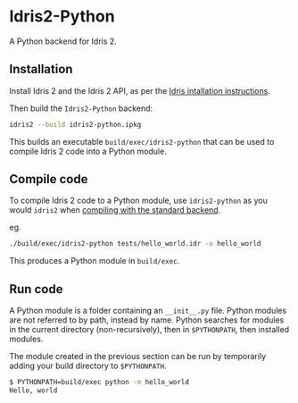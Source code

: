 # Idris2-Python

A Python backend for Idris 2.

## Installation

Install Idris 2 and the Idris 2 API, as per the [Idris intallation instructions](https://github.com/idris-lang/Idris2/blob/master/INSTALL.md).

Then build the `Idris2-Python` backend:
```bash
idris2 --build idris2-python.ipkg
```
This builds an executable `build/exec/idris2-python` that can be used to compile Idris 2 code into a Python module.

## Compile code

To compile Idris 2 code to a Python module, use `idris2-python` as you would `idris2` when [compiling with the standard backend](https://idris2.readthedocs.io/en/latest/backends/index.html).

eg.
```bash
./build/exec/idris2-python tests/hello_world.idr -o hello_world
```

This produces a Python module in `build/exec`.

## Run code

A Python module is a folder containing an `__init__.py` file.
Python modules are not referred to by path, instead by name.
Python searches for modules in the current directory (non-recursively), then in `$PYTHONPATH`, then installed modules.

The module created in the previous section can be run by temporarily adding your build directory to `$PYTHONPATH`.
```bash session
$ PYTHONPATH=build/exec python -m hello_world
Hello, world
```
